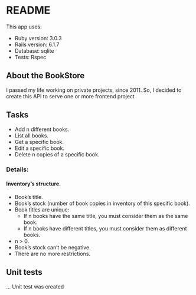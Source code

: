 # README

This app uses:

* Ruby version: 3.0.3
* Rails version: 6.1.7
* Database: sqlite
* Tests: Rspec

## About the BookStore

I passed my life working on private projects, since 2011. So, I decided to create this API to serve one or more frontend project

## Tasks

- Add n different books.
- List all books.
- Get a specific book.
- Edit a specific book.
- Delete n copies of a specific book.

### Details:
#### Inventory’s structure.
- Book’s title.
- Book’s stock (number of book copies in inventory of this specific book).
- Book titles are unique:
  - If n books have the same title, you must consider them as the same book.
  - If n books have different titles, you must consider them as different books.
-  n > 0.
- Book’s stock can’t be negative.
- There are no more restrictions.

## Unit tests
... Unit test was created
